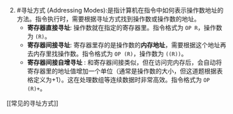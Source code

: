 2.  #寻址方式 (Addressing Modes):是指计算机在指令中如何表示操作数地址的方法。指令执行时，需要根据寻址方式找到操作数或操作数的地址。
    *   **寄存器直接寻址**: 操作数就在指定的寄存器里。指令格式为 `OP R`，操作数为 `(R)`。
    *   **寄存器间接寻址**: 寄存器里存的是操作数的**内存地址**，需要根据这个地址再去内存里找操作数。指令格式为 `OP (R)`，操作数为 `((R))`。
    *   **寄存器间接自增寻址** : 和寄存器间接类似，但在访问完内存后，会自动将寄存器里的地址值增加一个单位（通常是操作数的大小，但这道题根据表格定义为+1）。这在处理数组等连续数据时非常高效。指令格式为 `OP (R)+`。

[[常见的寻址方式]]